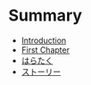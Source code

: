 # Summary

* [Introduction](README.md)
* [First Chapter](chapter1.md)
* [はらたく](はらたく.md)
* [ストーリー](働き方.md)

